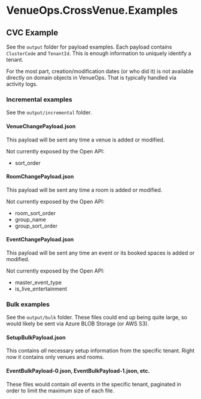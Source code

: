 # VenueOps.CrossVenue.Examples

## CVC Example

See the `output` folder for payload examples. Each payload contains `ClusterCode` and `TenantId`. This is enough information to uniquely identify a tenant.

For the most part, creation/modification dates (or who did it) is not available directly on domain objects in VenueOps. That is typically handled via activity logs.

### Incremental examples

See the `output/incremental` folder.

#### VenueChangePayload.json

This payload will be sent any time a venue is added or modified.

Not currently exposed by the Open API:

- sort_order

#### RoomChangePayload.json

This payload will be sent any time a room is added or modified.

Not currently exposed by the Open API:

- room_sort_order
- group_name
- group_sort_order

#### EventChangePayload.json

This payload will be sent any time an event or its booked spaces is added or modified.

Not currently exposed by the Open API:

- master_event_type
- is_live_entertainment

### Bulk examples

See the `output/bulk` folder. These files could end up being quite large, so would likely be sent via Azure BLOB Storage (or AWS S3).

#### SetupBulkPayload.json

This contains _all_ necessary setup information from the specific tenant. Right now it contains only venues and rooms.

#### EventBulkPayload-0.json, EventBulkPayload-1.json, etc.

These files would contain _all_ events in the specific tenant, paginated in order to limit the maximum size of each file.
